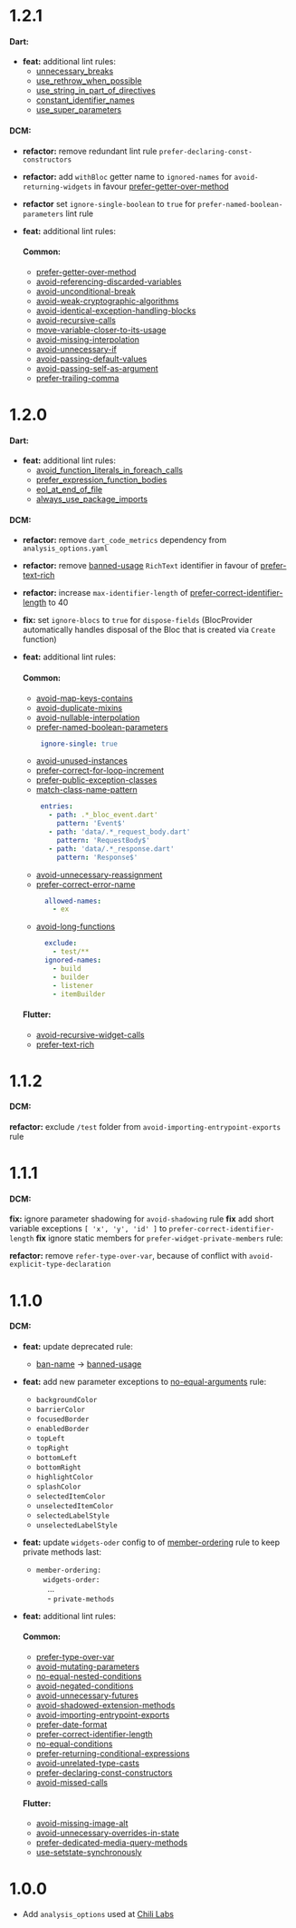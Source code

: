 # 1.2.1
#### Dart:
- **feat:** additional lint rules:
  - [unnecessary_breaks](https://dart.dev/tools/linter-rules/unnecessary_breaks)
  - [use_rethrow_when_possible](https://dart.dev/tools/linter-rules/use_rethrow_when_possible)
  - [use_string_in_part_of_directives](https://dart.dev/tools/linter-rules/use_string_in_part_of_directives)
  - [constant_identifier_names](https://dart.dev/tools/linter-rules/constant_identifier_names)
  - [use_super_parameters](https://dart.dev/tools/linter-rules/use_super_parameters)

#### DCM:
- **refactor:** remove redundant lint rule `prefer-declaring-const-constructors`
- **refactor:** add `withBloc` getter name to `ignored-names` for `avoid-returning-widgets` in favour [prefer-getter-over-method](https://dcm.dev/docs/rules/common/prefer-getter-over-method/)
- **refactor** set `ignore-single-boolean` to `true` for `prefer-named-boolean-parameters` lint rule

- **feat:** additional lint rules:
  #### Common:
  - [prefer-getter-over-method](https://dcm.dev/docs/rules/common/prefer-getter-over-method/)
  - [avoid-referencing-discarded-variables](https://dcm.dev/docs/rules/common/avoid-referencing-discarded-variables/)
  - [avoid-unconditional-break](https://dcm.dev/docs/rules/common/avoid-unconditional-break/)
  - [avoid-weak-cryptographic-algorithms](https://dcm.dev/docs/rules/common/avoid-weak-cryptographic-algorithms/)
  - [avoid-identical-exception-handling-blocks](https://dcm.dev/docs/rules/common/avoid-identical-exception-handling-blocks/)
  - [avoid-recursive-calls](https://dcm.dev/docs/rules/common/avoid-recursive-calls/)
  - [move-variable-closer-to-its-usage](https://dcm.dev/docs/rules/common/move-variable-closer-to-its-usage/)
  - [avoid-missing-interpolation](https://dcm.dev/docs/rules/common/avoid-missing-interpolation/)
  - [avoid-unnecessary-if](https://dcm.dev/docs/rules/common/avoid-unnecessary-if/)
  - [avoid-passing-default-values](https://dcm.dev/docs/rules/common/avoid-passing-default-values/)
  - [avoid-passing-self-as-argument](https://dcm.dev/docs/rules/common/avoid-passing-self-as-argument/)
  - [prefer-trailing-comma](https://dcm.dev/docs/rules/common/prefer-trailing-comma/)

# 1.2.0

#### Dart:
- **feat:** additional lint rules:
  - [avoid_function_literals_in_foreach_calls](https://dart.dev/tools/linter-rules/avoid_function_literals_in_foreach_calls)
  - [prefer_expression_function_bodies](https://dart.dev/tools/linter-rules/prefer_expression_function_bodies)
  - [eol_at_end_of_file](https://dart.dev/tools/linter-rules/eol_at_end_of_file)
  - [always_use_package_imports](https://dart.dev/tools/linter-rules/always_use_package_imports)

#### DCM:
- **refactor:** remove `dart_code_metrics` dependency from `analysis_options.yaml`
- **refactor:** remove [banned-usage](https://dcm.dev/docs/rules/common/banned-usage/) `RichText` identifier in favour of [prefer-text-rich](https://dcm.dev/docs/rules/flutter/prefer-text-rich/)
- **refactor:** increase `max-identifier-length` of [prefer-correct-identifier-length](https://dcm.dev/docs/rules/common/prefer-correct-identifier-length/) to 40

- **fix:** set `ignore-blocs` to `true` for `dispose-fields` (BlocProvider automatically handles disposal of the Bloc that is created via `Create` function)

- **feat:** additional lint rules:
  #### Common:
    - [avoid-map-keys-contains](https://dcm.dev/docs/rules/common/avoid-map-keys-contains/)
    - [avoid-duplicate-mixins](https://dcm.dev/docs/rules/common/avoid-duplicate-mixins/)
    - [avoid-nullable-interpolation](https://dcm.dev/docs/rules/common/avoid-nullable-interpolation/)
    - [prefer-named-boolean-parameters](https://dcm.dev/docs/rules/common/prefer-named-boolean-parameters/)
       ```yaml
        ignore-single: true
       ```
    - [avoid-unused-instances](https://dcm.dev/docs/rules/common/avoid-unused-instances/)
    - [prefer-correct-for-loop-increment](https://dcm.dev/docs/rules/common/prefer-correct-for-loop-increment/)
    - [prefer-public-exception-classes](https://dcm.dev/docs/rules/common/prefer-public-exception-classes/)
    - [match-class-name-pattern](https://dcm.dev/docs/rules/common/match-class-name-pattern/)
       ```yaml
        entries:
          - path: .*_bloc_event.dart'
            pattern: 'Event$'
          - path: 'data/.*_request_body.dart'
            pattern: 'RequestBody$'
          - path: 'data/.*_response.dart'
            pattern: 'Response$'
       ```
    - [avoid-unnecessary-reassignment](https://dcm.dev/docs/rules/common/avoid-unnecessary-reassignment/)
    - [prefer-correct-error-name](https://dcm.dev/docs/rules/common/prefer-correct-error-name/)
      ```yaml
        allowed-names:
          - ex
       ```
    - [avoid-long-functions](https://dcm.dev/docs/rules/common/avoid-long-functions/)
      ```yaml
        exclude:
          - test/**
        ignored-names:
          - build
          - builder
          - listener
          - itemBuilder
       ```

  #### Flutter:
    - [avoid-recursive-widget-calls](https://dcm.dev/docs/rules/flutter/avoid-recursive-widget-calls/)
    - [prefer-text-rich](https://dcm.dev/docs/rules/flutter/prefer-text-rich/)

# 1.1.2

#### DCM:
**refactor:** exclude `/test` folder from `avoid-importing-entrypoint-exports` rule

# 1.1.1

#### DCM:
**fix:** ignore parameter shadowing for `avoid-shadowing` rule
**fix** add short variable exceptions `[ 'x', 'y', 'id' ]` to `prefer-correct-identifier-length`
**fix** ignore static members for `prefer-widget-private-members` rule:

**refactor:** remove `refer-type-over-var`, because of conflict with `avoid-explicit-type-declaration`

# 1.1.0

#### DCM:
- **feat:** update deprecated rule:
    - [ban-name](https://dcm.dev/docs/rules/common/ban-name/) -> [banned-usage](https://dcm.dev/docs/rules/common/banned-usage/)

- **feat:** add new parameter exceptions to [no-equal-arguments](https://dcm.dev/docs/rules/common/no-equal-arguments/) rule:
    - `backgroundColor`
    - `barrierColor`
    - `focusedBorder`
    - `enabledBorder`
    - `topLeft`
    - `topRight`
    - `bottomLeft`
    - `bottomRight`
    - `highlightColor`
    - `splashColor`
    - `selectedItemColor`
    - `unselectedItemColor`
    - `selectedLabelStyle`
    - `unselectedLabelStyle`

- **feat:** update `widgets-oder` config to of [member-ordering](https://dcm.dev/docs/rules/common/member-ordering/#config) rule to keep private methods last:
  - `member-ordering:`\
    &nbsp;&nbsp; `widgets-order:`\
    &nbsp;&nbsp;&nbsp;&nbsp; ...\
    &nbsp;&nbsp;&nbsp;&nbsp; - `private-methods`

- **feat:** additional lint rules:
  #### Common:
    - [prefer-type-over-var](https://dcm.dev/docs/rules/common/prefer-type-over-var/)
    - [avoid-mutating-parameters](https://dcm.dev/docs/rules/common/avoid-mutating-parameters/)
    - [no-equal-nested-conditions](https://dcm.dev/docs/rules/common/no-equal-nested-conditions/)
    - [avoid-negated-conditions](https://dcm.dev/docs/rules/common/avoid-negated-conditions/)
    - [avoid-unnecessary-futures](https://dcm.dev/docs/rules/common/avoid-unnecessary-futures/)
    - [avoid-shadowed-extension-methods](https://dcm.dev/docs/rules/common/avoid-shadowed-extension-methods/)
    - [avoid-importing-entrypoint-exports](https://dcm.dev/docs/rules/common/avoid-importing-entrypoint-exports/)
    - [prefer-date-format](https://dcm.dev/docs/rules/common/prefer-date-format/)
    - [prefer-correct-identifier-length](https://dcm.dev/docs/rules/common/prefer-correct-identifier-length/)
    - [no-equal-conditions](https://dcm.dev/docs/rules/common/no-equal-conditions/)
    - [prefer-returning-conditional-expressions](https://dcm.dev/docs/rules/common/prefer-returning-conditional-expressions/)
    - [avoid-unrelated-type-casts](https://dcm.dev/docs/rules/common/avoid-unrelated-type-casts/)
    - [prefer-declaring-const-constructors](https://dcm.dev/docs/rules/common/prefer-declaring-const-constructors/)
    - [avoid-missed-calls](https://dcm.dev/docs/rules/common/avoid-missed-calls/)

  #### Flutter:
    - [avoid-missing-image-alt](https://dcm.dev/docs/rules/flutter/avoid-missing-image-alt/)
    - [avoid-unnecessary-overrides-in-state](https://dcm.dev/docs/rules/flutter/avoid-unnecessary-overrides-in-state/)
    - [prefer-dedicated-media-query-methods](https://dcm.dev/docs/rules/flutter/prefer-dedicated-media-query-methods/)
    - [use-setstate-synchronously](https://dcm.dev/docs/rules/flutter/use-setstate-synchronously/)


# 1.0.0

- Add `analysis_options` used at [Chili Labs](https://chililabs.io)
